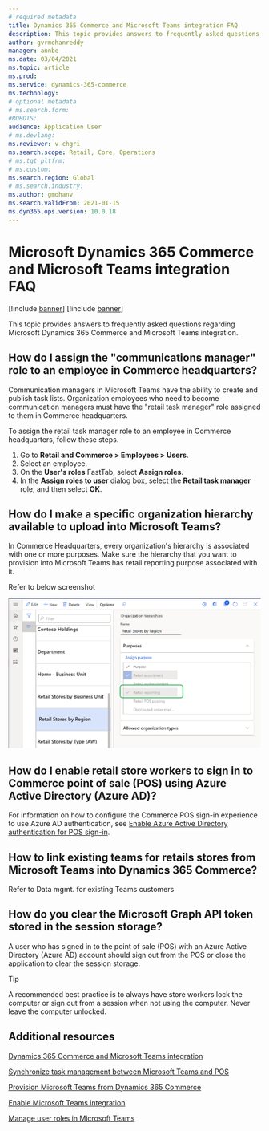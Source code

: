 ```yaml
---
# required metadata
title: Dynamics 365 Commerce and Microsoft Teams integration FAQ
description: This topic provides answers to frequently asked questions regarding Microsoft Dynamics 365 Commerce and Microsoft Teams integration.
author: gvrmohanreddy
manager: annbe
ms.date: 03/04/2021
ms.topic: article
ms.prod: 
ms.service: dynamics-365-commerce
ms.technology: 
# optional metadata
# ms.search.form:  
#ROBOTS: 
audience: Application User
# ms.devlang: 
ms.reviewer: v-chgri
ms.search.scope: Retail, Core, Operations
# ms.tgt_pltfrm: 
# ms.custom: 
ms.search.region: Global
# ms.search.industry: 
ms.author: gmohanv
ms.search.validFrom: 2021-01-15
ms.dyn365.ops.version: 10.0.18
---
```


# Microsoft Dynamics 365 Commerce and Microsoft Teams integration FAQ

[!include [banner](includes/banner.md)]
[!include [banner](includes/preview-banner.md)]

This topic provides answers to frequently asked questions regarding Microsoft Dynamics 365 Commerce and Microsoft Teams integration.

## How do I assign the "communications manager" role to an employee in Commerce headquarters? 

Communication managers in Microsoft Teams have the ability to create and publish task lists. Organization employees who need to become communication managers must have the "retail task manager" role assigned to them in Commerce headquarters.

To assign the retail task manager role to an employee in Commerce headquarters, follow these steps.

1. Go to **Retail and Commerce \> Employees \> Users**.
1. Select an employee.
1. On the **User's roles** FastTab, select **Assign roles**.
1. In the **Assign roles to user** dialog box, select the **Retail task manager** role, and then select **OK**.

## How do I make a specific organization hierarchy available to upload into Microsoft Teams?

In Commerce Headquarters, every organization's hierarchy is associated with one or more purposes. Make sure the hierarchy that you want to provision into Microsoft Teams has retail reporting purpose associated with it. 

Refer to below screenshot

![Dynamics 365 Commerce - Organization hierarchies purpose](media/d365-commerce-organization-hierarchies-purpose.png)

## How do I enable retail store workers to sign in to Commerce point of sale (POS) using Azure Active Directory (Azure AD)?

For information on how to configure the Commerce POS sign-in experience to use Azure AD authentication, see [Enable Azure Active Directory authentication for POS sign-in](aad-pos-logon.md).

## How to link existing teams for retails stores from Microsoft Teams into Dynamics 365 Commerce?

Refer to Data mgmt. for existing Teams customers

## How do you clear the Microsoft Graph API token stored in the session storage?

A user who has signed in to the point of sale (POS) with an Azure Active Directory (Azure AD) account should sign out from the POS or close the application to clear the session storage. 

> [!TIP]
> A recommended best practice is to always have store workers lock the computer or sign out from a session when not using the computer. Never leave the computer unlocked. 

## Additional resources

[Dynamics 365 Commerce and Microsoft Teams integration ](commerce-teams-integration.md)

[Synchronize task management between Microsoft Teams and POS](synchronize-tasks-teams-pos.md)

[Provision Microsoft Teams from Dynamics 365 Commerce](provision-teams-from-commerce.md)

[Enable Microsoft Teams integration](enable-teams-integration.md)

[Manage user roles in Microsoft Teams](manage-user-roles-teams.md)
